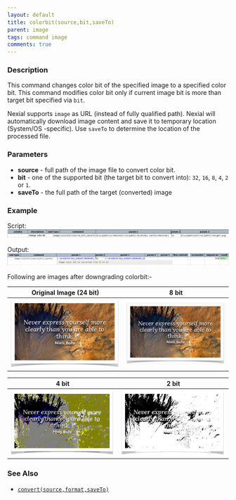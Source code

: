```yaml
---
layout: default
title: colorbit(source,bit,saveTo)
parent: image
tags: command image
comments: true
---
```



### Description
This command changes color bit of the specified image to a specified color bit. This command modifies color bit only if 
current image bit is more than target bit specified via `bit`.

Nexial supports `image` as URL (instead of fully qualified path). Nexial will automatically download image content and 
save it to temporary location (System/OS -specific). Use `saveTo` to determine the location of the processed file.

  
### Parameters
- **source** - full path of the image file to convert color bit. 
- **bit** - one of the supported bit (the target bit to convert into): `32`, `16`, `8`, `4`, `2` or `1`.
- **saveTo** - the full path of the target (converted) image


### Example
Script:<br>
![script](image/colorbit_01.png)

Output:<br>
![output](image/colorbit_02.png)

Following are images after downgrading colorbit:-

|Original Image (24 bit) |8 bit|
|------------------------|-----|
|![](image/colorbit_03.png)|![](image/colorbit_04.png)|

|4 bit |2 bit|
|------|-----|
|![](image/colorbit_05.png)|![](image/colorbit_06.png)|


### See Also
- [`convert(source,format,saveTo)`](convert(source,format,saveTo))
